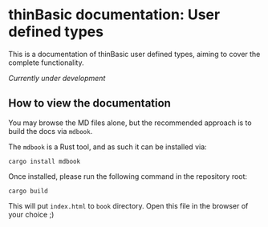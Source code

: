 # thinBasic documentation: User defined types

This is a documentation of thinBasic user defined types, aiming to cover the complete functionality.

*Currently under development*

## How to view the documentation
You may browse the MD files alone, but the recommended approach is to build the docs via `mdbook`.

The `mdbook` is a Rust tool, and as such it can be installed via:
```
cargo install mdbook
```

Once installed, please run the following command in the repository root:
```
cargo build
```

This will put `index.html` to `book` directory. Open this file in the browser of your choice ;)